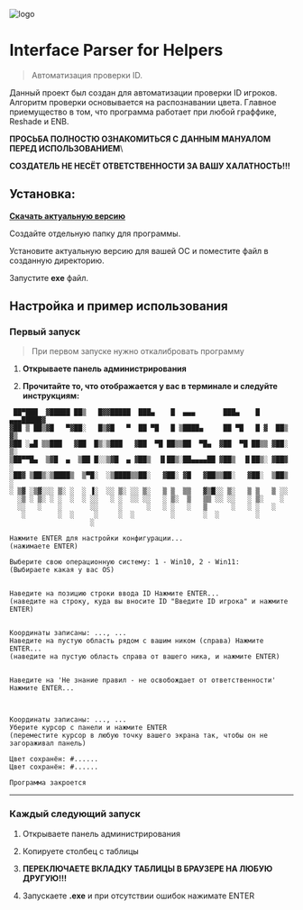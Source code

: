 ![logo](https://i.imgur.com/oFyaJdx.png)
# **Interface Parser for Helpers**
> Автоматизация проверки ID.



Данный проект был создан для автоматизации проверки ID игроков. Алгоритм проверки основывается на распознавании цвета. Главное приемущество в том, что программа работает при любой граффике, Reshade и ENB.

**ПРОСЬБА ПОЛНОСТЮ ОЗНАКОМИТЬСЯ С ДАННЫМ МАНУАЛОМ ПЕРЕД ИСПОЛЬЗОВАНИЕМ**\

**СОЗДАТЕЛЬ НЕ НЕСЁТ ОТВЕТСТВЕННОСТИ ЗА ВАШУ ХАЛАТНОСТЬ!!!**

## Установка:



[**Скачать актуальную версию**](https://github.com/Gr00ss/Helper/releases/latest)

Создайте отдельную папку для программы.

Установите актуальную версию для вашей ОС и поместите файл в созданную директорию.

Запустите **exe** файл.


## Настройка и пример использования
### Первый запуск

>При первом запуске нужно откалибровать программу

1. **Открываете панель администрирования**

2. **Прочитайте то, что отображается у вас в терминале и следуйте инструкциям:**
```
 ██▀███  ▓█████ ██▒   █▓▓█████  ███▄    █  ▄▄▄       ███▄    █ ▄▄▄█████▓
▓██ ▒ ██▒▓█   ▀▓██░   █▒▓█   ▀  ██ ▀█   █ ▒████▄     ██ ▀█   █ ▓  ██▒ ▓▒
▓██ ░▄█ ▒▒███   ▓██  █▒░▒███   ▓██  ▀█ ██▒▒██  ▀█▄  ▓██  ▀█ ██▒▒ ▓██░ ▒░
▒██▀▀█▄  ▒▓█  ▄  ▒██ █░░▒▓█  ▄ ▓██▒  ▐▌██▒░██▄▄▄▄██ ▓██▒  ▐▌██▒░ ▓██▓ ░ 
░██▓ ▒██▒░▒████▒  ▒▀█░  ░▒████▒▒██░   ▓██░ ▓█   ▓██▒▒██░   ▓██░  ▒██▒ ░ 
░ ▒▓ ░▒▓░░░ ▒░ ░  ░ ▐░  ░░ ▒░ ░░ ▒░   ▒ ▒  ▒▒   ▓▒█░░ ▒░   ▒ ▒   ▒ ░░   
  ░▒ ░ ▒░ ░ ░  ░  ░ ░░   ░ ░  ░░ ░░   ░ ▒░  ▒   ▒▒ ░░ ░░   ░ ▒░    ░    
  ░░   ░    ░       ░░     ░      ░   ░ ░   ░   ▒      ░   ░ ░   ░      
   ░        ░  ░     ░     ░  ░         ░       ░  ░         ░          
                    ░                                                   

Нажмите ENTER для настройки конфигурации...
(нажимаете ENTER)

Выберите свою операционную систему: 1 - Win10, 2 - Win11: 
(Выбираете какая у вас OS)


Наведите на позицию строки ввода ID Нажмите ENTER...
(наведите на строку, куда вы вносите ID "Введите ID игрока" и нажмите ENTER)


Координаты записаны: ..., ...
Наведите на пустую область рядом с вашим ником (справа) Нажмите ENTER...
(наведите на пустую область справа от вашего ника, и нажмите ENTER)


Наведите на 'Не знание правил - не освобождает от ответственности' Нажмите ENTER...



Координаты записаны: ..., ...
Уберите курсор с панели и нажмите ENTER
(переместите курсор в любую точку вашего экрана так, чтобы он не загораживал панель)

Цвет сохранён: #......
Цвет сохранён: #......

Программа закроется
```


----

### Каждый следующий запуск

1. Открываете панель администрирования


2. Копируете столбец с таблицы


3. **ПЕРЕКЛЮЧАЕТЕ ВКЛАДКУ ТАБЛИЦЫ В БРАУЗЕРЕ НА ЛЮБУЮ ДРУГУЮ!!!**
   
4. Запускаете **.exe** и при отсутствии ошибок нажимате ENTER


